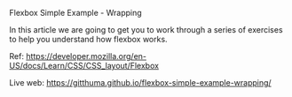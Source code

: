 Flexbox Simple Example - Wrapping

In this article we are going to get you to work through a series of exercises to help you understand how flexbox works.

Ref: https://developer.mozilla.org/en-US/docs/Learn/CSS/CSS_layout/Flexbox

Live web: https://gitthuma.github.io/flexbox-simple-example-wrapping/
